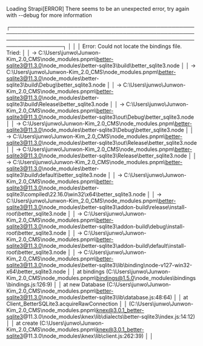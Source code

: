  Loading Strapi[ERROR]  There seems to be an unexpected error, try again with --debug for more information 

┌────────────────────────────────────────────────────────────────────────────────────────────────────────────────────────────────────────────────────────────────────┐
│                                                                                                                                                                    │
│   Error: Could not locate the bindings file. Tried:                                                                                                                │
│   → C:\Users\junwo\Junwon-Kim_2.0_CMS\node_modules\.pnpm\better-sqlite3@11.3.0\node_modules\better-sqlite3\build\better_sqlite3.node                               │
│   → C:\Users\junwo\Junwon-Kim_2.0_CMS\node_modules\.pnpm\better-sqlite3@11.3.0\node_modules\better-sqlite3\build\Debug\better_sqlite3.node                         │
│   → C:\Users\junwo\Junwon-Kim_2.0_CMS\node_modules\.pnpm\better-sqlite3@11.3.0\node_modules\better-sqlite3\build\Release\better_sqlite3.node                       │
│   → C:\Users\junwo\Junwon-Kim_2.0_CMS\node_modules\.pnpm\better-sqlite3@11.3.0\node_modules\better-sqlite3\out\Debug\better_sqlite3.node                           │
│   → C:\Users\junwo\Junwon-Kim_2.0_CMS\node_modules\.pnpm\better-sqlite3@11.3.0\node_modules\better-sqlite3\Debug\better_sqlite3.node                               │
│   → C:\Users\junwo\Junwon-Kim_2.0_CMS\node_modules\.pnpm\better-sqlite3@11.3.0\node_modules\better-sqlite3\out\Release\better_sqlite3.node                         │
│   → C:\Users\junwo\Junwon-Kim_2.0_CMS\node_modules\.pnpm\better-sqlite3@11.3.0\node_modules\better-sqlite3\Release\better_sqlite3.node                             │
│   → C:\Users\junwo\Junwon-Kim_2.0_CMS\node_modules\.pnpm\better-sqlite3@11.3.0\node_modules\better-sqlite3\build\default\better_sqlite3.node                       │
│   → C:\Users\junwo\Junwon-Kim_2.0_CMS\node_modules\.pnpm\better-sqlite3@11.3.0\node_modules\better-sqlite3\compiled\22.16.0\win32\x64\better_sqlite3.node          │
│   → C:\Users\junwo\Junwon-Kim_2.0_CMS\node_modules\.pnpm\better-sqlite3@11.3.0\node_modules\better-sqlite3\addon-build\release\install-root\better_sqlite3.node    │
│   → C:\Users\junwo\Junwon-Kim_2.0_CMS\node_modules\.pnpm\better-sqlite3@11.3.0\node_modules\better-sqlite3\addon-build\debug\install-root\better_sqlite3.node      │
│   → C:\Users\junwo\Junwon-Kim_2.0_CMS\node_modules\.pnpm\better-sqlite3@11.3.0\node_modules\better-sqlite3\addon-build\default\install-root\better_sqlite3.node    │
│   → C:\Users\junwo\Junwon-Kim_2.0_CMS\node_modules\.pnpm\better-sqlite3@11.3.0\node_modules\better-sqlite3\lib\binding\node-v127-win32-x64\better_sqlite3.node     │
│   at bindings (C:\Users\junwo\Junwon-Kim_2.0_CMS\node_modules\.pnpm\bindings@1.5.0\node_modules\bindings\bindings.js:126:9)                                        │
│   at new Database (C:\Users\junwo\Junwon-Kim_2.0_CMS\node_modules\.pnpm\better-sqlite3@11.3.0\node_modules\better-sqlite3\lib\database.js:48:64)                   │
│   at Client_BetterSQLite3.acquireRawConnection                                                                                                                     │
│   (C:\Users\junwo\Junwon-Kim_2.0_CMS\node_modules\.pnpm\knex@3.0.1_better-sqlite3@11.3.0\node_modules\knex\lib\dialects\better-sqlite3\index.js:14:12)             │
│   at create (C:\Users\junwo\Junwon-Kim_2.0_CMS\node_modules\.pnpm\knex@3.0.1_better-sqlite3@11.3.0\node_modules\knex\lib\client.js:262:39)                         │
│                                                                                                                                                 
